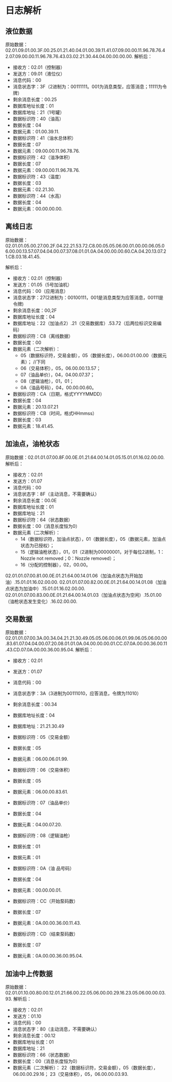 # 日志解析
## 液位数据
原始数据：02.01.09.01.00.3F.00.25.01.21.40.04.01.00.39.11.41.07.09.00.00.11.96.78.76.42.07.09.00.00.11.96.78.76.43.03.02.21.30.44.04.00.00.00.00.
解析后：
- 接收方：02.01（控制器）
- 发送方：09.01（液位仪）
- 消息代码：00
- 消息状态字：3F（2进制为：00111111。001为消息类型，应答消息；11111为令牌）
- 剩余消息长度：00.25
- 数据库地址长度：01
- 数据库地址：21（1号罐）
- 数据标识符：40（油高）
- 数据长度：04
- 数据元素：01.00.39.11.
- 数据标识符：41（油水总体积）
- 数据长度：07
- 数据元素：09.00.00.11.96.78.76.
- 数据标识符：42（油净体积）
- 数据长度：07
- 数据元素：09.00.00.11.96.78.76.
- 数据标识符：43（温度）
- 数据长度：03
- 数据元素：02.21.30.
- 数据标识符：44（水高）
- 数据长度：04
- 数据元素：00.00.00.00.

## 离线日志
原始数据：
02.01.01.05.00.27.00.2F.04.22.21.53.72.C8.00.05.05.06.00.01.00.00.06.05.06.00.00.13.57.07.04.04.00.07.37.08.01.01.0A.04.00.00.00.60.CA.04.20.13.07.21.CB.03.18.41.45.

解析后：
- 接收方：02.01（控制器）
- 发送方：01.05（5号加油机）
- 消息代码：00（应用消息）
- 消息状态字：27(2进制为：00100111，001是消息类型为应答消息，00111是令牌)
- 剩余消息长度：00,2F
- 数据库地址长度：04
- 数据库地址：22（加油点2）.21（交易数据库）.53.72（后两位标识交易编码）
- 数据标识符：C8（离线数据）
- 数据长度：00
- 数据元素（二次解析）：
    - 05（数据标识符，交易金额），05（数据长度），06.00.01.00.00（数据元素）；  //下同
    - 06（交易体积），05，06.00.00.13.57；
    - 07（油品单价），04，04.00.07.37；
    - 08（逻辑油枪），01，01；
    - 0A（油品号码），04，00.00.00.60。
- 数据标识符：CA（日期，格式YYYYMMDD）
- 数据长度：04
- 数据元素：20.13.07.21
- 数据标识符：CB（时间，格式HHmmss）
- 数据长度：03
- 数据元素：18.41.45.

## 加油点，油枪状态
原始数据：02.01.01.07.00.8F.00.0E.01.21.64.00.14.01.05.15.01.01.16.02.00.00.
解析后：
- 接收方：02.01
- 发送方：01.07
- 消息代码：00
- 消息状态字：8F（主动消息，不需要确认）
- 剩余消息长度：00.0E
- 数据库地址长度：01
- 数据库地址：21
- 数据标识符：64（状态数据）
- 数据长度：00（消息长度恒为0）
- 数据元素（二次解析）：
    - 14（数据标识符，加油点状态），01（数据长度），05（数据元素，加油点状态为已授权）；
    - 15（逻辑油枪状态），01，01（2进制为00000001，对于每位2进制，1：Nozzle not removed；0：Nozzle removed）；
    - 16（分配的控制器），02，00.00。

02.01.01.07.00.81.00.0E.01.21.64.00.14.01.06（加油点状态为开始加油）.15.01.01.16.02.00.00.
02.01.01.07.00.82.00.0E.01.21.64.00.14.01.08（加油点状态为加油中）.15.01.01.16.02.00.00.
02.01.01.07.00.83.00.0E.01.21.64.00.14.01.03（加油点状态为空闲）.15.01.00（油枪状态发生变化）.16.02.00.00.

## 交易数据
原始数据：02.01.01.07.00.3A.00.34.04.21.21.30.49.05.05.06.00.06.01.99.06.05.06.00.00.83.61.07.04.04.00.07.20.08.01.01.0A.04.00.00.00.01.CC.07.0A.00.00.36.00.11.43.CD.07.0A.00.00.36.00.95.04.
解析后：
- 接收方：02.01
- 发送方：01.07
- 消息代码：00
- 消息状态字：3A（3进制为00111010，应答消息，令牌为11010）
- 剩余消息长度：00.34
- 数据库地址长度：04
- 数据库地址：21.21.30.49
- 数据标识符：05（交易金额）
- 数据长度：05
- 数据元素：06.00.06.01.99.

- 数据标识符：06（交易体积）
- 数据长度：05
- 数据元素：06.00.00.83.61.

- 数据标识符：07（油品单价）
- 数据长度：04
- 数据元素：04.00.07.20.

- 数据标识符：08（逻辑油枪）
- 数据长度：01
- 数据元素：01

- 数据标识符：0A（油 品号码）
- 数据长度：04
- 数据元素：00.00.00.01.

- 数据标识符：CC（开始泵码数）
- 数据长度：07
- 数据元素：0A.00.00.36.00.11.43.

- 数据标识符：CD（结束泵码数）
- 数据长度：07
- 数据元素：0A.00.00.36.00.95.04.


## 加油中上传数据
原始数据：02.01.01.10.00.80.00.12.01.21.66.00.22.05.06.00.00.29.16.23.05.06.00.00.03.93.
解析后：
- 接收方：02.01
- 发送方：01.10
- 消息代码：00
- 消息状态字：80（主动消息，不需要确认）
- 剩余消息长度：00.12
- 数据库地址长度：01
- 数据库地址：21
- 数据标识符：66（状态数据）
- 数据长度：00（消息长度恒为0）
- 数据元素（二次解析）：
    22（数据标识符，交易金额），05（数据长度），06.00.00.29.16；
    23（交易体积），05，06.00.00.03.93.
